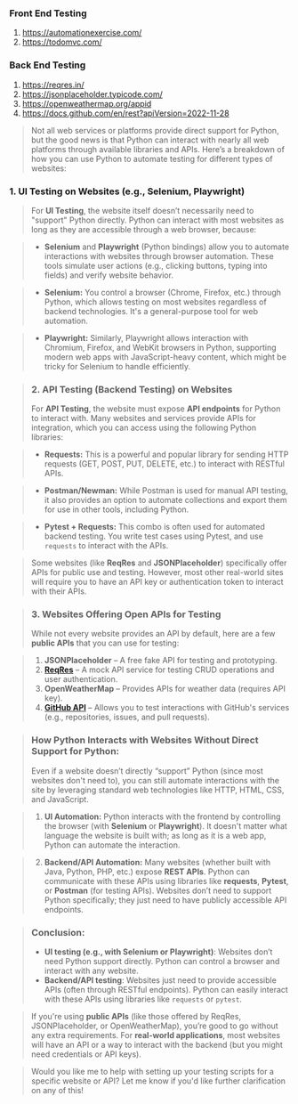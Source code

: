 ### Front End Testing
1. https://automationexercise.com/
2. https://todomvc.com/

### Back End Testing
1. https://reqres.in/
2. https://jsonplaceholder.typicode.com/
3. https://openweathermap.org/appid
4. https://docs.github.com/en/rest?apiVersion=2022-11-28

> Not all web services or platforms provide direct support for Python, but the good news is that Python can interact with nearly all web platforms through available libraries and APIs. Here’s a breakdown of how you can use Python to automate testing for different types of websites:


### **1. UI Testing on Websites (e.g., Selenium, Playwright)**
> For **UI Testing**, the website itself doesn’t necessarily need to "support" Python directly. Python can interact with most websites as long as they are accessible through a web browser, because:

> - **Selenium** and **Playwright** (Python bindings) allow you to automate interactions with websites through browser automation. These tools simulate user actions (e.g., clicking buttons, typing into fields) and verify website behavior.

> - **Selenium:** You control a browser (Chrome, Firefox, etc.) through Python, which allows testing on most websites regardless of backend technologies. It's a general-purpose tool for web automation.

> - **Playwright:** Similarly, Playwright allows interaction with Chromium, Firefox, and WebKit browsers in Python, supporting modern web apps with JavaScript-heavy content, which might be tricky for Selenium to handle efficiently.


> ### **2. API Testing (Backend Testing) on Websites**
> For **API Testing**, the website must expose **API endpoints** for Python to interact with. Many websites and services provide APIs for integration, which you can access using the following Python libraries:
 
> - **Requests:** This is a powerful and popular library for sending HTTP requests (GET, POST, PUT, DELETE, etc.) to interact with RESTful APIs.

> - **Postman/Newman:** While Postman is used for manual API testing, it also provides an option to automate collections and export them for use in other tools, including Python.

> - **Pytest + Requests:** This combo is often used for automated backend testing. You write test cases using Pytest, and use `requests` to interact with the APIs.
 
> Some websites (like **ReqRes** and **JSONPlaceholder**) specifically offer APIs for public use and testing. However, most other real-world sites will require you to have an API key or authentication token to interact with their APIs.


> ### **3. Websites Offering Open APIs for Testing** 
> While not every website provides an API by default, here are a few **public APIs** that you can use for testing:

> 1. **JSONPlaceholder** – A free fake API for testing and prototyping.
> 2. [**ReqRes**](https://reqres.in/) – A mock API service for testing CRUD operations and user authentication.
> 3. **OpenWeatherMap** – Provides APIs for weather data (requires API key).
> 4. [**GitHub API**](https://developer.github.com/v3/) – Allows you to test interactions with GitHub's services (e.g., repositories, issues, and pull requests).


> ### **How Python Interacts with Websites Without Direct Support for Python:** 
> Even if a website doesn’t directly “support” Python (since most websites don't need to), you can still automate interactions with the site by leveraging standard web technologies like HTTP, HTML, CSS, and JavaScript.

> 1. **UI Automation:** Python interacts with the frontend by controlling the browser (with **Selenium** or **Playwright**). It doesn't matter what language the website is built with; as long as it is a web app, Python can automate the interaction.

> 2. **Backend/API Automation:** Many websites (whether built with Java, Python, PHP, etc.) expose **REST APIs**. Python can communicate with these APIs using libraries like **requests**, **Pytest**, or **Postman** (for testing APIs). Websites don’t need to support Python specifically; they just need to have publicly accessible API endpoints.


> ### **Conclusion:** 
> - **UI testing (e.g., with Selenium or Playwright)**: Websites don’t need Python support directly. Python can control a browser and interact with any website.
> - **Backend/API testing**: Websites just need to provide accessible APIs (often through RESTful endpoints). Python can easily interact with these APIs using libraries like `requests` or `pytest`.

> If you're using **public APIs** (like those offered by ReqRes, JSONPlaceholder, or OpenWeatherMap), you’re good to go without any extra requirements. For **real-world applications**, most websites will have an API or a way to interact with the backend (but you might need credentials or API keys).

> Would you like me to help with setting up your testing scripts for a specific website or API? Let me know if you'd like further clarification on any of this!
